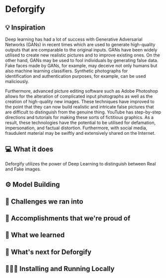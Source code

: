 # Deforgify


## 💡 Inspiration
Deep learning has had a lot of success with Generative Adversarial Networks (GANs) in recent times which are used to generate high-quality outputs that are comparable to the original inputs. GANs have been widely utilised to create new realistic pictures and to improve existing ones. On the other hand, GANs may be used to fool individuals by generating false data. Fake faces made by GANs, for example, may deceive not only humans but also machine learning classifiers. Synthetic photographs for identification and authentication purposes, for example, can be used maliciously.

Furthermore, advanced picture editing software such as Adobe Photoshop allows for the alteration of complicated input photographs as well as the creation of high-quality new images. These techniques have improved to the point that they can now build realistic and intricate false pictures that are difficult to distinguish from the genuine thing. YouTube has step-by-step directions and tutorials for making these sorts of fictitious graphics. As a result, these technologies have the potential to be utilised for defamation, impersonation, and factual distortion. Furthermore, with social media, fraudulent material may be swiftly and extensively shared on the Internet.


## 💻 What it does
Deforgify utilizes the power of Deep Learning to distinguish between Real and Fake images.

## ⚙️ Model Building


## 🧠 Challenges we ran into


## 🏅 Accomplishments that we're proud of

## 📖 What we learned

## 🚀 What's next for Deforgify

## 🏃🏻‍♂️ Installing and Running Locally
